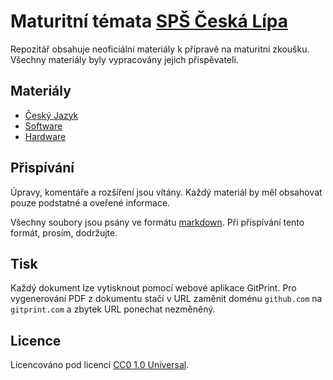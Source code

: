 # Maturitní témata [SPŠ Česká Lípa](http://sps-cl.cz)

Repozitář obsahuje neoficiální materiály k přípravě na maturitní zkoušku. Všechny materiály byly vypracovány jejich přispěvateli.

## Materiály

- [Český Jazyk](cesky-jazyk)
- [Software](software)
- [Hardware](hardware)

## Přispívání

Úpravy, komentáře a rozšíření jsou vítány. Každý materiál by měl obsahovat pouze podstatné a oveřené informace.

Všechny soubory jsou psány ve formátu [markdown](https://help.github.com/articles/basic-writing-and-formatting-syntax). Při přispívání tento formát, prosím, dodržujte.

## Tisk

Každý dokument lze vytisknout pomocí webové aplikace GitPrint. Pro vygenerování PDF z dokumentu stačí v URL zaměnit doménu `github.com` na `gitprint.com` a zbytek URL ponechat nezměněný.

## Licence

Licencováno pod licencí [CC0 1.0 Universal](LICENSE).

